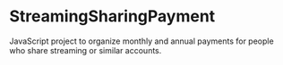 # StreamingSharingPayment
JavaScript project to organize monthly and annual payments for people who share streaming or similar accounts.
